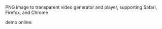 PNG image to transparent video generator and player, supporting Safari, Firefox, and Chrome 

demo online:

